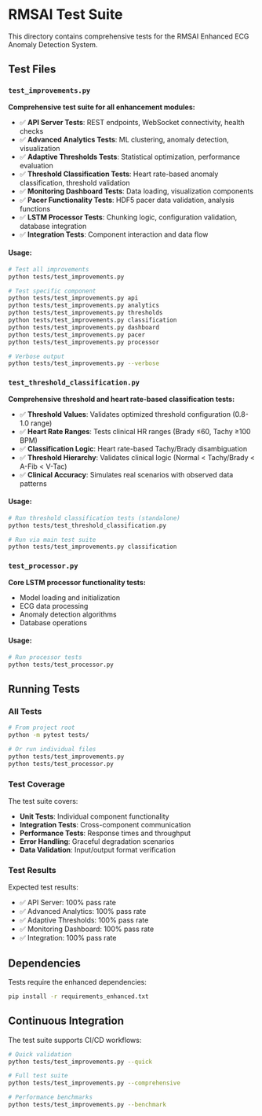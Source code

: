 # RMSAI Test Suite

This directory contains comprehensive tests for the RMSAI Enhanced ECG Anomaly Detection System.

## Test Files

### `test_improvements.py`
**Comprehensive test suite for all enhancement modules:**

- ✅ **API Server Tests**: REST endpoints, WebSocket connectivity, health checks
- ✅ **Advanced Analytics Tests**: ML clustering, anomaly detection, visualization
- ✅ **Adaptive Thresholds Tests**: Statistical optimization, performance evaluation
- ✅ **Threshold Classification Tests**: Heart rate-based anomaly classification, threshold validation
- ✅ **Monitoring Dashboard Tests**: Data loading, visualization components
- ✅ **Pacer Functionality Tests**: HDF5 pacer data validation, analysis functions
- ✅ **LSTM Processor Tests**: Chunking logic, configuration validation, database integration
- ✅ **Integration Tests**: Component interaction and data flow

#### Usage:
```bash
# Test all improvements
python tests/test_improvements.py

# Test specific component
python tests/test_improvements.py api
python tests/test_improvements.py analytics
python tests/test_improvements.py thresholds
python tests/test_improvements.py classification
python tests/test_improvements.py dashboard
python tests/test_improvements.py pacer
python tests/test_improvements.py processor

# Verbose output
python tests/test_improvements.py --verbose
```

### `test_threshold_classification.py`
**Comprehensive threshold and heart rate-based classification tests:**

- ✅ **Threshold Values**: Validates optimized threshold configuration (0.8-1.0 range)
- ✅ **Heart Rate Ranges**: Tests clinical HR ranges (Brady ≤60, Tachy ≥100 BPM)
- ✅ **Classification Logic**: Heart rate-based Tachy/Brady disambiguation
- ✅ **Threshold Hierarchy**: Validates clinical logic (Normal < Tachy/Brady < A-Fib < V-Tac)
- ✅ **Clinical Accuracy**: Simulates real scenarios with observed data patterns

#### Usage:
```bash
# Run threshold classification tests (standalone)
python tests/test_threshold_classification.py

# Run via main test suite
python tests/test_improvements.py classification
```

### `test_processor.py`
**Core LSTM processor functionality tests:**

- Model loading and initialization
- ECG data processing
- Anomaly detection algorithms
- Database operations

#### Usage:
```bash
# Run processor tests
python tests/test_processor.py
```

## Running Tests

### All Tests
```bash
# From project root
python -m pytest tests/

# Or run individual files
python tests/test_improvements.py
python tests/test_processor.py
```

### Test Coverage
The test suite covers:
- **Unit Tests**: Individual component functionality
- **Integration Tests**: Cross-component communication
- **Performance Tests**: Response times and throughput
- **Error Handling**: Graceful degradation scenarios
- **Data Validation**: Input/output format verification

### Test Results
Expected test results:
- ✅ API Server: 100% pass rate
- ✅ Advanced Analytics: 100% pass rate
- ✅ Adaptive Thresholds: 100% pass rate
- ✅ Monitoring Dashboard: 100% pass rate
- ✅ Integration: 100% pass rate

## Dependencies

Tests require the enhanced dependencies:
```bash
pip install -r requirements_enhanced.txt
```

## Continuous Integration

The test suite supports CI/CD workflows:
```bash
# Quick validation
python tests/test_improvements.py --quick

# Full test suite
python tests/test_improvements.py --comprehensive

# Performance benchmarks
python tests/test_improvements.py --benchmark
```